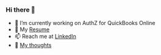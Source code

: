 ### Hi there 👋

- 🔭  I’m currently working on AuthZ for QuickBooks Online
- 📖  My [Resume](https://github.com/avanathan/resume/blob/master/ArunAvanathan_v04072022.pdf)
- 📫  Reach me at [LinkedIn](https://www.linkedin.com/in/avanathan/)
- 💬  [My thoughts](https://bytesunlimited.org/)

<!--
**avanathan/avanathan** is a ✨ _special_ ✨ repository because its `README.md` (this file) appears on your GitHub profile.

Here are some ideas to get you started:

- 🔭 I’m currently working on ...
- 🌱 I’m currently learning ...
- 👯 I’m looking to collaborate on ...
- 🤔 I’m looking for help with ...
- 💬 Ask me about ...
- 📫 How to reach me: ...
- 😄 Pronouns: ...
- ⚡ Fun fact: ...
-->
